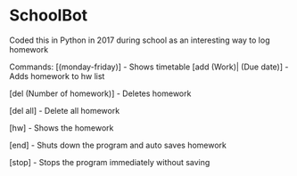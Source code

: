 # SchoolBot

Coded this in Python in 2017 during school as an interesting way to log homework



Commands:
[(monday-friday)] - Shows timetable
[add (Work)| (Due date)] - Adds homework to hw list

[del (Number of homework)] - Deletes homework

[del all] - Delete all homework

[hw] - Shows the homework

[end] - Shuts down the program and auto saves homework

[stop] - Stops the program immediately without saving
